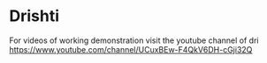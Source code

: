 # Drishti

For videos of working demonstration visit the youtube channel of dri
https://www.youtube.com/channel/UCuxBEw-F4QkV6DH-cGji32Q
